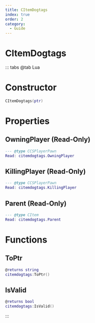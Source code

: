 ```yaml
---
title: CItemDogtags
index: true
order: 2
category:
  - Guide
---
```


# CItemDogtags

::: tabs
@tab Lua
# Constructor
```lua
CItemDogtags(ptr)
```
# Properties
## OwningPlayer (Read-Only)
```lua
--- @type CCSPlayerPawn
Read: citemdogtags.OwningPlayer
```
## KillingPlayer (Read-Only)
```lua
--- @type CCSPlayerPawn
Read: citemdogtags.KillingPlayer
```
## Parent (Read-Only)
```lua
--- @type CItem
Read: citemdogtags.Parent
```
# Functions
## ToPtr
```lua
@returns string
citemdogtags:ToPtr()
```
## IsValid
```lua
@returns bool
citemdogtags:IsValid()
```

:::